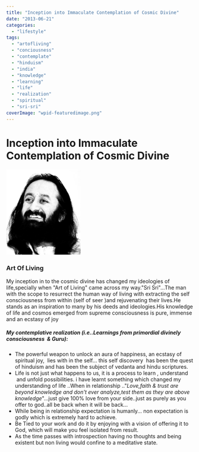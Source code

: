 ```yaml
---
title: "Inception into Immaculate Contemplation of Cosmic Divine"
date: "2013-06-21"
categories: 
  - "lifestyle"
tags: 
  - "artofliving"
  - "conciousness"
  - "contemplate"
  - "hinduism"
  - "india"
  - "knowledge"
  - "learning"
  - "life"
  - "realization"
  - "spiritual"
  - "sri-sri"
coverImage: "wpid-featuredimage.png"
---
```

# Inception into Immaculate Contemplation of Cosmic Divine
<img src="images/srisri.png" alt="srisri" width="200" /><br>

### Art Of Living
My inception in to the cosmic divine has changed my ideologies of life,specially when "Art of Living" came across my way."Sri Sri"...The man with the scope to resurrect the human way of living with extracting the self consciousness from within (self of seer )and rejuvenating their lives.He stands as an inspiration to many by his deeds and ideologies.His knowledge of life and cosmos emerged from supreme consciousness is pure, immense and an ecstasy of joy

##### My contemplative realization (i.e..Learnings from primordial divinely consciousness  & Guru):

- The powerful weapon to unlock an aura of happiness, an ecstasy of spiritual joy,  lies with in the self… this self discovery  has been the quest of hinduism and has been the subject of vedanta and hindu scriptures.
- Life is not just what happens to us, it is a process to learn , understand  and unfold possibilities. i have learnt something which changed my understanding of life ..When in relationship .."_Love,faith & trust are beyond knowledge and don't ever analyze,test them as they are above knowledge_"…just give 100% love from your side..just as purely as you offer to god..all be back when it will be back…
- While being in relationship expectation is humanly… non expectation is godly which is extremely hard to achieve.
- Be Tied to your work and do it by enjoying with a vision of offering it to God, which will make you feel isolated from result.
- As the time passes with introspection having no thoughts and being existent but non living would confine to a meditative state.

